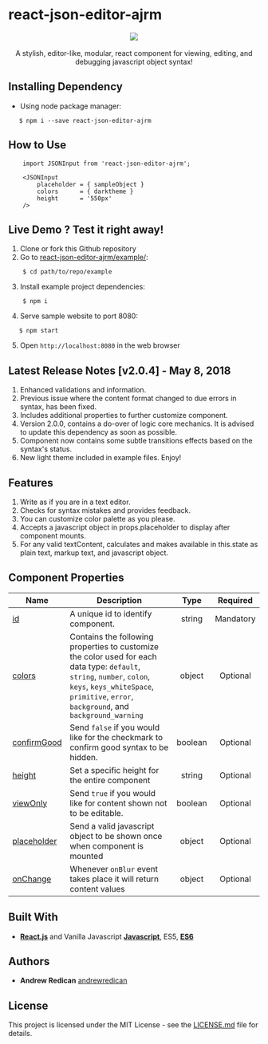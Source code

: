 # react-json-editor-ajrm

<p align="center"><img src=https://i.imgur.com/ewtebIW.gif><br /><br />A stylish, editor-like, modular, react component for viewing, editing, and debugging javascript object syntax!</p>

## Installing Dependency

* Using node package manager:

```
   $ npm i --save react-json-editor-ajrm
```

## How to Use

```
    import JSONInput from 'react-json-editor-ajrm';

    <JSONInput
        placeholder = { sampleObject }
        colors      = { darktheme }
        height      = '550px'
    />
```

## Live Demo ? Test it right away!

1. Clone or fork this Github repository
2. Go to [react-json-editor-ajrm/example/](https://github.com/AndrewRedican/react-json-editor-ajrm/tree/master/example):
```
    $ cd path/to/repo/example
```
3. Install example project dependencies:
```
    $ npm i
```
4. Serve sample website to port 8080:
```
   $ npm start
```
5. Open `http://localhost:8080` in the web browser


## Latest Release Notes [v2.0.4] - May 8, 2018
1. Enhanced validations and information.
2. Previous issue where the content format changed to due errors in syntax, has been fixed.
3. Includes additional properties to further customize component.
4. Version 2.0.0, contains a do-over of logic core mechanics. It is advised to update this dependency as soon as possible.
5. Component now contains some subtle transitions effects based on the syntax's status.
6. New light theme included in example files. Enjoy!

## Features

1. Write as if you are in a text editor.
2. Checks for syntax mistakes and provides feedback.
3. You can customize color palette as you please.
4. Accepts a javascript object in props.placeholder to display after component mounts. 
5. For any valid textContent, calculates and makes available in this.state as plain text, markup text, and javascript object.

## Component Properties

| Name   | Description | Type   | Required |
| ------ |-------------| :-----:| :-----:  |
| [id]()          | A unique id to identify component.                                                     | string  | Mandatory |
| [colors]()      | Contains the following properties to customize the color used for each data type: `default`, `string`, `number`, `colon`, `keys`, `keys_whiteSpace`, `primitive`, `error`, `background`, and `background_warning` | object  | Optional  |
| [confirmGood]() | Send `false` if you would like for the checkmark to confirm good syntax to be hidden.  | boolean | Optional  |
| [height]()      | Set a specific height for the entire component                                         | string  | Optional  |
| [viewOnly]()    | Send `true` if you would like for content shown not to be editable.                    | boolean | Optional  |
| [placeholder]() | Send a valid javascript object to be shown once when component is mounted              | object  | Optional  |
| [onChange]()    | Whenever `onBlur` event takes place it will return content values                      | object  | Optional  |

## Built With

* [**React.js**](https://reactjs.org/) and Vanilla Javascript [**Javascript**](https://betterexplained.com/articles/the-single-page-javascript-overview/), ES5, [**ES6**](http://es6-features.org/#Constants)

## Authors

* **Andrew Redican** [andrewredican](https://github.com/andrewredican)

## License

This project is licensed under the MIT License - see the [LICENSE.md](LICENSE.md) file for details.